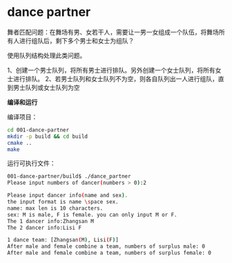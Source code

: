 # dance partner

舞者匹配问题：在舞场有男、女若干人，需要让一男一女组成一个队伍，将舞场所有人进行组队后，剩下多个男士和女士为组队？

使用队列结构处理此类问题。

1、创建一个男士队列，将所有男士进行排队。另外创建一个女士队列，将所有女士进行排队。
2、若男士队列和女士队列不为空，则各自队列出一人进行组队，直到男士队列或女士队列为空


**编译和运行**

编译项目：

```bash
cd 001-dance-partner
mkdir -p build && cd build
cmake ..
make
```

运行可执行文件：

```bash
001-dance-partner/build$ ./dance_partner 
Please input numbers of dancer(numbers > 0):2

Please input dancer info(name and sex).
the input format is name \space sex.
name: max len is 10 characters.
sex: M is male, F is female. you can only input M or F.
The 1 dancer info:Zhangsan M
The 2 dancer info:Lisi F

1 dance team: [Zhangsan(M), Lisi(F)]
After male and female combine a team, numbers of surplus male: 0
After male and female combine a team, numbers of surplus female: 0
```